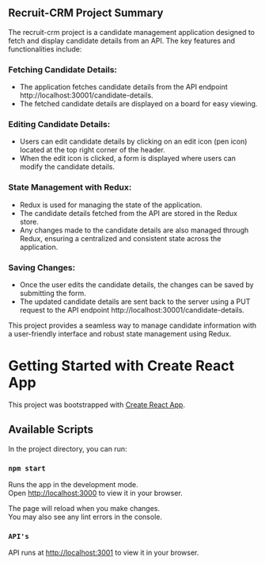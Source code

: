## Recruit-CRM Project Summary
The recruit-crm project is a candidate management application designed to fetch and display candidate details from an API. The key features and functionalities include:

### Fetching Candidate Details:

- The application fetches candidate details from the API endpoint http://localhost:30001/candidate-details.
- The fetched candidate details are displayed on a board for easy viewing.

### Editing Candidate Details:

- Users can edit candidate details by clicking on an edit icon (pen icon) located at the top right corner of the header.
- When the edit icon is clicked, a form is displayed where users can modify the candidate details.

### State Management with Redux:

- Redux is used for managing the state of the application.
- The candidate details fetched from the API are stored in the Redux store.
- Any changes made to the candidate details are also managed through Redux, ensuring a centralized and consistent state across the application.

### Saving Changes:

- Once the user edits the candidate details, the changes can be saved by submitting the form.
- The updated candidate details are sent back to the server using a PUT request to the API endpoint http://localhost:30001/candidate-details.


This project provides a seamless way to manage candidate information with a user-friendly interface and robust state management using Redux.

# Getting Started with Create React App

This project was bootstrapped with [Create React App](https://github.com/facebook/create-react-app).

## Available Scripts

In the project directory, you can run:

### `npm start`

Runs the app in the development mode.\
Open [http://localhost:3000](http://localhost:3000) to view it in your browser.

The page will reload when you make changes.\
You may also see any lint errors in the console.


### `API's`

API runs at [http://localhost:3001](http://localhost:3001) to view it in your browser.

